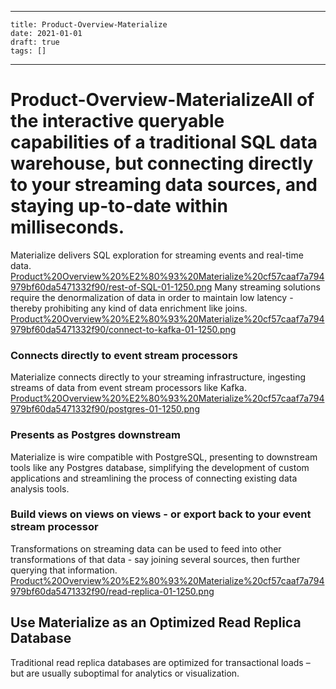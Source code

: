 
---
    title: Product-Overview-Materialize
    date: 2021-01-01    
    draft: true
    tags: []
---
# Product-Overview-MaterializeAll of the interactive queryable capabilities of a traditional SQL data warehouse, but connecting directly to your streaming data sources, and staying up-to-date within milliseconds.
Materialize delivers SQL exploration for streaming events and real-time data.
[Product%20Overview%20%E2%80%93%20Materialize%20cf57caaf7a794979bf60da5471332f90/rest-of-SQL-01-1250.png](Product%20Overview%20%E2%80%93%20Materialize%20cf57caaf7a794979bf60da5471332f90/rest-of-SQL-01-1250.png)
Many streaming solutions require the denormalization of data in order to maintain low latency - thereby prohibiting any kind of data enrichment like joins.
[Product%20Overview%20%E2%80%93%20Materialize%20cf57caaf7a794979bf60da5471332f90/connect-to-kafka-01-1250.png](Product%20Overview%20%E2%80%93%20Materialize%20cf57caaf7a794979bf60da5471332f90/connect-to-kafka-01-1250.png)
### Connects directly to event stream processors
Materialize connects directly to your streaming infrastructure, ingesting streams of data from event stream processors like Kafka.
[Product%20Overview%20%E2%80%93%20Materialize%20cf57caaf7a794979bf60da5471332f90/postgres-01-1250.png](Product%20Overview%20%E2%80%93%20Materialize%20cf57caaf7a794979bf60da5471332f90/postgres-01-1250.png)
### Presents as Postgres downstream
Materialize is wire compatible with PostgreSQL, presenting to downstream tools like any Postgres database, simplifying the development of custom applications and streamlining the process of connecting existing data analysis tools.
### Build views on views on views - or export back to your event stream processor
Transformations on streaming data can be used to feed into other transformations of that data - say joining several sources, then further querying that information.
[Product%20Overview%20%E2%80%93%20Materialize%20cf57caaf7a794979bf60da5471332f90/read-replica-01-1250.png](Product%20Overview%20%E2%80%93%20Materialize%20cf57caaf7a794979bf60da5471332f90/read-replica-01-1250.png)
## Use Materialize as an Optimized Read Replica Database
Traditional read replica databases are optimized for transactional loads – but are usually suboptimal for analytics or visualization.
